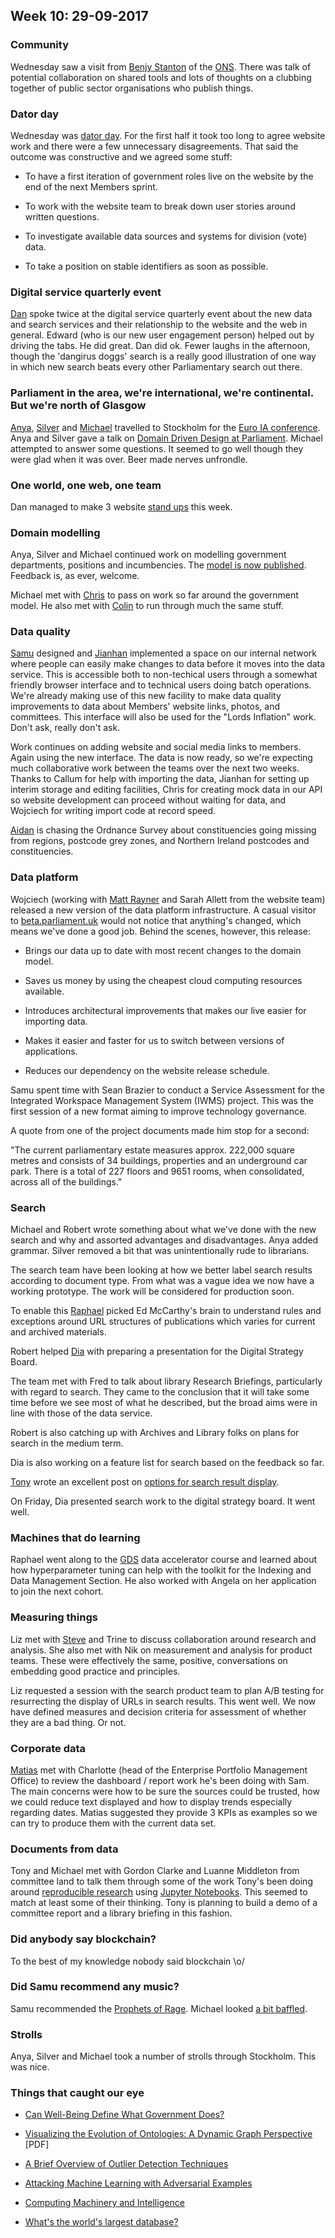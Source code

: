 ## Week 10: 29-09-2017

### Community

Wednesday saw a visit from [Benjy Stanton](https://twitter.com/benjystanton) of the [ONS](https://www.ons.gov.uk/). There was talk of potential collaboration on shared tools and lots of thoughts on a clubbing together of public sector organisations who publish things.

### Dator day

Wednesday was [dator day](https://twitter.com/fantasticlife/status/913833097355030528). For the first half it took too long to agree website work and there were a few unnecessary disagreements. That said the outcome was constructive and we agreed some stuff:

* To have a first iteration of government roles live on the website by the end of the next Members sprint.

* To work with the website team to break down user stories around written questions.

* To investigate available data sources and systems for division (vote) data.

* To take a position on stable identifiers as soon as possible.

### Digital service quarterly event

[Dan](https://twitter.com/dasbarrett) spoke twice at the digital service quarterly event about the new data and search services and their relationship to the website and the web in general. Edward (who is our new user engagement person) helped out by driving the tabs. He did great. Dan did ok. Fewer laughs in the afternoon, though the 'dangirus doggs' search is a really good illustration of one way in which new search beats every other Parliamentary search out there.

### Parliament in the area, we're international, we're continental. But we're north of Glasgow

[Anya](https://twitter.com/bitten_), [Silver](https://twitter.com/silveroliver) and [Michael](https://twitter.com/fantasticlife) travelled to Stockholm for the [Euro IA conference](http://www.euroia.org/). Anya and Silver gave a talk on [Domain Driven Design at Parliament](https://www.slideshare.net/UKParliData/domain-modelling-parliament). Michael attempted to answer some questions. It seemed to go well though they were glad when it was over. Beer made nerves unfrondle.

### One world, one web, one team

Dan managed to make 3 website [stand ups](https://www.youtube.com/watch?v=cedNya7e8Uc) this week.

### Domain modelling

Anya, Silver and Michael continued work on modelling government departments, positions and incumbencies. The [model is now published](https://ukparliament.github.io/ontologies/government-department/government-department-ontology.html). Feedback is, as ever, welcome.

Michael met with [Chris](https://twitter.com/chrisalcockdev) to pass on work so far around the government model. He also met with [Colin](https://twitter.com/colinpattinson) to run through much the same stuff.

### Data quality

[Samu](https://twitter.com/langsamu) designed and [Jianhan](https://twitter.com/jianhanzhu) implemented a space on our internal network where people can easily make changes to data before it moves into the data service. This is accessible both to non-techical users through a somewhat friendly browser interface and to technical users doing batch operations. We're already making use of this new facility to make data quality improvements to data about Members' website links, photos, and committees. This interface will also be used for the "Lords Inflation" work. Don't ask, really don't ask.

Work continues on adding website and social media links to members. Again using the new interface. The data is now ready, so we're expecting much collaborative work between the teams over the next two weeks. Thanks to Callum for help with importing the data, Jianhan for setting up interim storage and editing facilities, Chris for creating mock data in our API so website development can proceed without waiting for data, and Wojciech for writing import code at record speed.
 
[Aidan](https://twitter.com/aidan_morgan) is chasing the Ordnance Survey about constituencies going missing from regions, postcode grey zones, and Northern Ireland postcodes and constituencies.

### Data platform

Wojciech (working with [Matt Rayner](https://twitter.com/mattrayner) and Sarah Allett from the website team) released a new version of the data platform infrastructure. A casual visitor to [beta.parliament.uk](https://beta.parliament.uk) would not notice that anything's changed, which means we've done a good job. Behind the scenes, however, this release:

* Brings our data up to date with most recent changes to the domain model.

* Saves us money by using the cheapest cloud computing resources available.

* Introduces architectural improvements that makes our live easier for importing data.

* Makes it easier and faster for us to switch between versions of applications.

* Reduces our dependency on the website release schedule.

Samu spent time with Sean Brazier to conduct a Service Assessment for the Integrated Workspace Management System (IWMS) project. This was the first session of a new format aiming to improve technology governance.

A quote from one of the project documents made him stop for a second:

"The current parliamentary estate measures approx. 222,000 square metres and consists of 34 buildings, properties and an underground car park. There is a total of 227 floors and 9651 rooms, when consolidated, across all of the buildings."

### Search

Michael and Robert wrote something about what we've done with the new search and why and assorted advantages and disadvantages. Anya added grammar. Silver removed a bit that was unintentionally rude to librarians.

The search team have been looking at how we better label search results according to document type. From what was a vague idea we now have a working prototype. The work will be considered for production soon.

To enable this [Raphael](https://twitter.com/raphaelleung) picked Ed McCarthy's brain to understand rules and exceptions around URL structures of publications which varies for current and archived materials.

Robert helped [Dia](https://twitter.com/DN78) with preparing a presentation for the Digital Strategy Board.

The team met with Fred to talk about library Research Briefings, particularly with regard to search. They came to the conclusion that it will take some time before we see most of what he described, but the broad aims were in line with those of the data service.

Robert is also catching up with Archives and Library folks on plans for search in the medium term.

Dia is also working on a feature list for search based on the feedback so far.

[Tony](https://twitter.com/psychemedia) wrote an excellent post on [options for search result display](https://blog.ouseful.info/2017/09/29/contextualised-search-result-displays/).

On Friday, Dia presented search work to the digital strategy board. It went well.

### Machines that do learning

Raphael went along to the [GDS](https://gds.blog.gov.uk/) data accelerator course and learned about how hyperparameter tuning can help with the toolkit for the Indexing and Data Management Section. He also worked with Angela on her application to join the next cohort.

### Measuring things

Liz met with [Steve](https://twitter.com/steve_bromley) and Trine to discuss collaboration around research and analysis. She also met with Nik on measurement and analysis for product teams. These were effectively the same, positive, conversations on embedding good practice and principles.

Liz requested a session with the search product team to plan A/B testing for resurrecting the display of URLs in search results. This went well. We now have defined measures and decision criteria for assessment of whether they are a bad thing. Or not.

### Corporate data

[Matias](https://twitter.com/matiasgermanico) met with Charlotte (head of the Enterprise Portfolio Management Office) to review the dashboard / report work he's been doing with Sam. The main concerns were how to be sure the sources could be trusted, how we could reduce text displayed and how to display trends especially regarding dates. Matias suggested they provide 3 KPIs as examples so we can try to produce them with the current data set.

### Documents from data

Tony and Michael met with Gordon Clarke and Luanne Middleton from committee land to talk them through some of the work Tony's been doing around [reproducible research](https://simplystatistics.org/2014/06/06/the-real-reason-reproducible-research-is-important/) using [Jupyter Notebooks](http://jupyter.org/). This seemed to match at least some of their thinking. Tony is planning to build a demo of a committee report and a library briefing in this fashion.

### Did anybody say blockchain?

To the best of my knowledge nobody said blockchain \o/

### Did Samu recommend any music?

Samu recommended the [Prophets of Rage](http://prophetsofrage.com/). Michael looked [a bit baffled](https://twitter.com/fantasticlife/status/914199895568994307).

### Strolls

Anya, Silver and Michael took a number of strolls through Stockholm. This was nice.

### Things that caught our eye

* [Can Well-Being Define What Government Does?](http://datasmart.ash.harvard.edu/news/article/can-well-being-define-what-government-does-1123)

* [Visualizing the Evolution of Ontologies: A Dynamic Graph Perspective](http://ceur-ws.org/Vol-1456/paper7.pdf) [PDF]

* [A Brief Overview of Outlier Detection Techniques](https://medium.com/towards-data-science/a-brief-overview-of-outlier-detection-techniques-1e0b2c19e561)

* [Attacking Machine Learning with Adversarial Examples](https://blog.openai.com/adversarial-example-research/)

* [Computing Machinery and Intelligence](https://en.wikipedia.org/wiki/Computing_Machinery_and_Intelligence)

* [What's the world's largest database?](https://www.quora.com/What-is-the-worlds-largest-database)